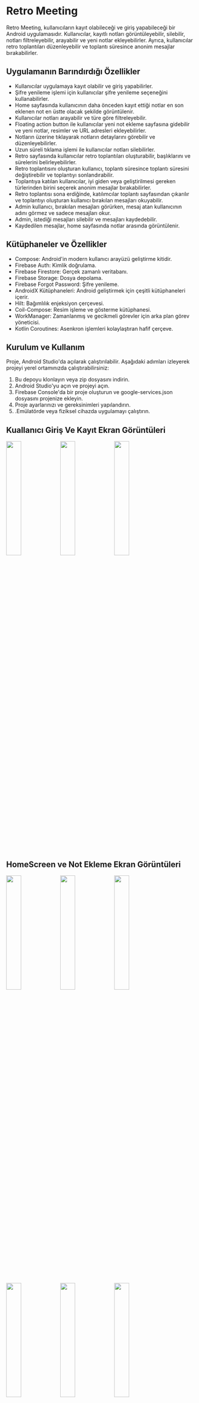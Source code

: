 #  Retro Meeting
Retro Meeting, kullanıcıların kayıt olabileceği ve giriş yapabileceği bir Android uygulamasıdır. Kullanıcılar, kayıtlı notları görüntüleyebilir, silebilir, notları filtreleyebilir, arayabilir ve yeni notlar ekleyebilirler. Ayrıca, kullanıcılar retro toplantıları düzenleyebilir ve toplantı süresince anonim mesajlar bırakabilirler.

## Uygulamanın Barındırdığı Özellikler
- Kullanıcılar uygulamaya kayıt olabilir ve giriş yapabilirler.
- Şifre yenileme işlemi için kullanıcılar şifre yenileme seçeneğini kullanabilirler.
- Home sayfasında kullanıcının daha önceden kayıt ettiği notlar en son eklenen not en üstte olacak şekilde görüntülenir.
- Kullanıcılar notları arayabilir ve türe göre filtreleyebilir.
- Floating action button ile kullanıcılar yeni not ekleme sayfasına gidebilir ve yeni notlar, resimler ve URL adresleri ekleyebilirler.
- Notların üzerine tıklayarak notların detaylarını görebilir ve düzenleyebilirler.
- Uzun süreli tıklama işlemi ile kullanıcılar notları silebilirler.
- Retro sayfasında kullanıcılar retro toplantıları oluşturabilir, başlıklarını ve sürelerini belirleyebilirler.
- Retro toplantısını oluşturan kullanıcı, toplantı süresince toplantı süresini değiştirebilir ve toplantıyı sonlandırabilir.
- Toplantıya katılan kullanıcılar, iyi giden veya geliştirilmesi gereken türlerinden birini seçerek anonim mesajlar bırakabilirler.
- Retro toplantısı sona erdiğinde, katılımcılar toplantı sayfasından çıkarılır ve toplantıyı oluşturan kullanıcı bırakılan mesajları okuyabilir.
- Admin kullanıcı, bırakılan mesajları görürken, mesaj atan kullanıcının adını görmez ve sadece mesajları okur.
- Admin, istediği mesajları silebilir ve mesajları kaydedebilir.
- Kaydedilen mesajlar, home sayfasında notlar arasında görüntülenir.


## Kütüphaneler ve Özellikler
- Compose: Android'in modern kullanıcı arayüzü geliştirme kitidir.
- Firebase Auth: Kimlik doğrulama.
- Firebase Firestore: Gerçek zamanlı veritabanı.
- Firebase Storage: Dosya depolama.
- Firebase Forgot Password: Şifre yenileme.
- AndroidX Kütüphaneleri: Android geliştirmek için çeşitli kütüphaneleri içerir.
- Hilt: Bağımlılık enjeksiyon çerçevesi.
- Coil-Compose: Resim işleme ve gösterme kütüphanesi.
- WorkManager: Zamanlanmış ve gecikmeli görevler için arka plan görev yöneticisi.
- Kotlin Coroutines: Asenkron işlemleri kolaylaştıran hafif çerçeve.

## Kurulum ve Kullanım
Proje, Android Studio'da açılarak çalıştırılabilir. Aşağıdaki adımları izleyerek projeyi yerel ortamınızda çalıştırabilirsiniz:

1. Bu depoyu klonlayın veya zip dosyasını indirin.
2. Android Studio'yu açın ve projeyi açın.
3. Firebase Console'da bir proje oluşturun ve google-services.json dosyasını projenize ekleyin.
4. Proje ayarlarınızı ve gereksinimleri yapılandırın.
5. .Emülatörde veya fiziksel cihazda uygulamayı çalıştırın.


## Kuallanıcı Giriş Ve Kayıt Ekran Görüntüleri
<p float="left">
  <img src=https://github.com/TurkcellStajGrubu/RetroApp/assets/139555054/2b0c9d93-510c-43a4-b43d-1ca63713968b width="28%" />
  <img src=https://github.com/TurkcellStajGrubu/RetroApp/assets/139555054/ea1e38da-a85b-43b8-96d7-8140c392c3b4 width="28%" />
  <img src=https://github.com/TurkcellStajGrubu/RetroApp/assets/139555054/07d47de9-a08b-41db-ba13-685b9fa8898f width="28%" />
</p>

## HomeScreen ve Not Ekleme Ekran Görüntüleri
<p float="left">
  <img src=https://github.com/TurkcellStajGrubu/RetroApp/assets/139555054/4c8adf0c-98ea-46f2-bc8b-6e6d4548a91f width="28%" />
  <img src=https://github.com/TurkcellStajGrubu/RetroApp/assets/139555054/df3036e6-c661-4788-8c52-eab45740c872 width="28%" />
  <img src=https://github.com/TurkcellStajGrubu/RetroApp/assets/139555054/eec2108b-964f-457a-894f-7539026211c4 width="28%" />
  <img src=https://github.com/TurkcellStajGrubu/RetroApp/assets/139555054/a019deb0-9b73-4a3f-9ab2-a4f467313903 width="28%" />
  <img src=https://github.com/TurkcellStajGrubu/RetroApp/assets/139555054/00f4eb05-a1af-4cc2-8271-28fcda9f07f3 width="28%" />
  <img src=https://github.com/TurkcellStajGrubu/RetroApp/assets/139555054/511f826c-5de6-48f5-bfed-6c5a96d75d5c width="28%" />  
</p>

## RetroScreen Ekran Görüntüleri
<p float="left">
  <img src=https://github.com/TurkcellStajGrubu/RetroApp/assets/139555054/a864a349-ff92-49b2-b3c6-3b5c1fac616e width="28%" />
  <img src=https://github.com/TurkcellStajGrubu/RetroApp/assets/139555054/b16bc96b-712a-444f-acfe-379f7e8971db width="28%" />
  <img src=https://github.com/TurkcellStajGrubu/RetroApp/assets/139555054/f6e179d1-5134-4479-b6e5-bee71498c293 width="28%" />
  <img src=https://github.com/TurkcellStajGrubu/RetroApp/assets/139555054/17674436-fa2c-4cb5-bffe-f32e33dd75fe width="28%" />
  <img src=https://github.com/TurkcellStajGrubu/RetroApp/assets/139555054/6e3142b0-f405-48e5-bef1-15bf690fb163 width="28%" />
  <img src=https://github.com/TurkcellStajGrubu/RetroApp/assets/139555054/e78f675f-07cc-477f-b203-5ebce99e41c8 width="28%" />
  <img src=https://github.com/TurkcellStajGrubu/RetroApp/assets/139555054/9cf6afd5-d4f6-48f3-98a2-c58548b7c179 width="28%" />
  <img src=https://github.com/TurkcellStajGrubu/RetroApp/assets/139555054/d1c63828-9454-489e-998f-7aa37933fb2b width="28%" />
</p>








    
